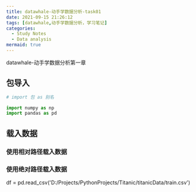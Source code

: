 ```yaml
---
title: datawhale-动手学数据分析-task01
date: 2021-09-15 21:26:12
tags: [datawhale,动手学数据分析，学习笔记]
categories: 
  - Study Notes
  - Data analysis
mermaid: true
---
```

 datawhale-动手学数据分析第一章
<!-- more -->
## 包导入
```python
# import 包 as 别名

import numpy as np
import pandas as pd

```
## 载入数据

### 使用相对路径载入数据


### 使用绝对路径载入数据


df = pd.read_csv('D:/Projects/PythonProjects/Titanic/titanicData/train.csv')